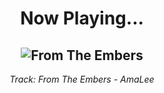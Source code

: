 <div align="center"> 
<h1>Now Playing...</h1>

![From The Embers](https://i.scdn.co/image/ab67616d00001e02cda5ff15165f9f7af3d9a5e3)
--
_<p>Track: From The Embers - AmaLee </p>_
</div>
